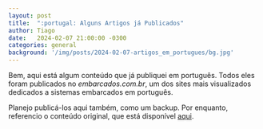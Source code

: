 ```yaml
---
layout: post
title:  ":portugal: Alguns Artigos já Publicados"
author: Tiago
date:   2024-02-07 21:00:00 -0300
categories: general
background: '/img/posts/2024-02-07-artigos_em_portugues/bg.jpg'
---
```


Bem, aqui está algum conteúdo que já publiquei em português. Todos eles foram publicados no *embarcados.com.br*, um dos sites mais visualizados dedicados a sistemas embarcados em português.

Planejo publicá-los aqui também, como um backup. Por enquanto, referencio o conteúdo original, que está disponível [aqui](https://embarcados.com.br/author/tiago_medicci/).
